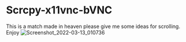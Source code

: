 # Scrcpy-x11vnc-bVNC
This is a match made in heaven please give me some ideas for scrolling. Enjoy
![Screenshot_2022-03-13_010736](https://user-images.githubusercontent.com/51103416/158053626-a4a7e16c-73ba-40d1-b3e2-fe15c04fd08f.jpg)
